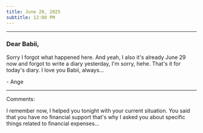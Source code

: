 ```yaml
---
title: June 28, 2025
subtitle: 12:00 PM
---
```

---

### Dear Babii,

Sorry I forgot what happened here. And yeah, I also it's already June 29 now and forgot to write a diary yesterday, I'm sorry, hehe. That's it for today's diary. I love you Babii, always...

\- Ange

---

Comments:

I remember now, I helped you tonight with your current situation. You said that you have no financial support that's why I asked you about specific things related to financial expenses...
